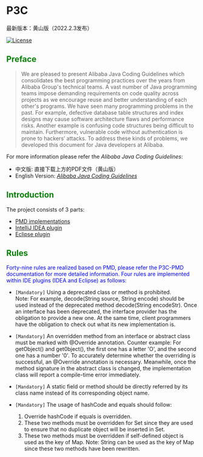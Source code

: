# P3C

最新版本：黄山版（2022.2.3发布）

[![License](https://img.shields.io/badge/license-Apache%202-4EB1BA.svg)](https://www.apache.org/licenses/LICENSE-2.0.html)

## <font color="green">Preface</font>
> We are pleased to present Alibaba Java Coding Guidelines which consolidates the best programming practices over the years from Alibaba Group's technical teams. A vast number of Java programming teams impose demanding requirements on code quality across projects as we encourage reuse and better understanding of each other's programs. We have seen many programming problems in the past. For example, defective database table structures and index designs may cause software architecture flaws and performance risks. Another example is confusing code structures being difficult to maintain. Furthermore, vulnerable code without authentication is prone to hackers’ attacks. To address these kinds of problems, we developed this document for Java developers at Alibaba.
 
For more information please refer the *Alibaba Java Coding Guidelines*:
- 中文版: 直接下载上方的PDF文件（黄山版）
- English Version: *[Alibaba Java Coding Guidelines](https://alibaba.github.io/Alibaba-Java-Coding-Guidelines)*

## <font color="green">Introduction</font>
The project consists of 3 parts:  
- [PMD implementations](p3c-pmd)  
- [IntelliJ IDEA plugin](idea-plugin)  
- [Eclipse plugin](eclipse-plugin)   

## <font color="green">Rules</font>
<font color="blue">Forty-nine rules are realized based on PMD, please refer the P3C-PMD documentation for more detailed information. Four rules are implemented within IDE plugins (IDEA and Eclipse) as follows:</font>  

- ``[Mandatory]`` Using a deprecated class or method is prohibited.  
   Note: For example, decode(String source, String encode) should be used instead of the deprecated method decode(String encodeStr). Once an interface has been deprecated, the interface provider has the obligation to provide a new one. At the same time, client programmers have the obligation to check out what its new implementation is.
   
- ``[Mandatory]`` An overridden method from an interface or abstract class must be marked with @Override annotation.
   Counter example: For getObject() and get0bject(), the first one has a letter 'O', and the second one has a number '0'. To accurately determine whether the overriding is successful, an @Override annotation is necessary. Meanwhile, once the method signature in the abstract class is changed, the implementation class will report a compile-time error immediately.
   
- ``[Mandatory]`` A static field or method should be directly referred by its class name instead of its corresponding object name.

- ``[Mandatory]`` The usage of hashCode and equals should follow:
    1. Override hashCode if equals is overridden.
    2. These two methods must be overridden for Set since they are used to ensure that no duplicate object will be inserted in Set.
    3. These two methods must be overridden if self-defined object is used as the key of Map.
   Note: String can be used as the key of Map since these two methods have been rewritten.

